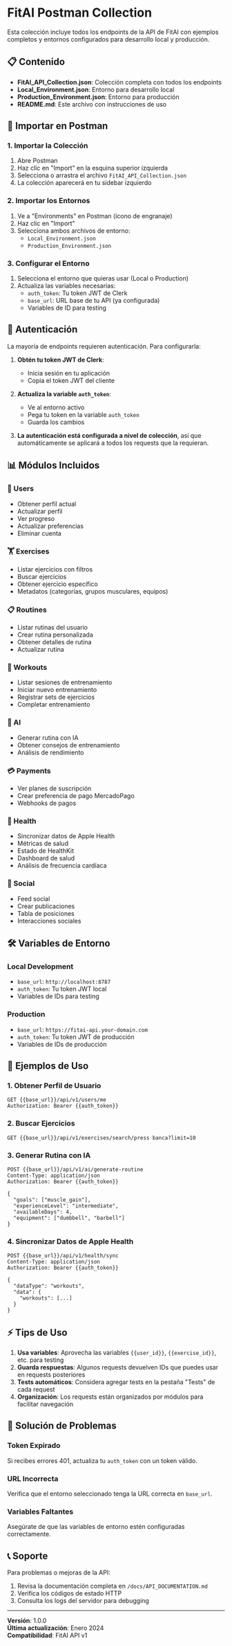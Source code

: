# FitAI Postman Collection

Esta colección incluye todos los endpoints de la API de FitAI con ejemplos completos y entornos configurados para desarrollo local y producción.

## 📋 Contenido

- **FitAI_API_Collection.json**: Colección completa con todos los endpoints
- **Local_Environment.json**: Entorno para desarrollo local
- **Production_Environment.json**: Entorno para producción
- **README.md**: Este archivo con instrucciones de uso

## 🚀 Importar en Postman

### 1. Importar la Colección
1. Abre Postman
2. Haz clic en "Import" en la esquina superior izquierda
3. Selecciona o arrastra el archivo `FitAI_API_Collection.json`
4. La colección aparecerá en tu sidebar izquierdo

### 2. Importar los Entornos
1. Ve a "Environments" en Postman (ícono de engranaje)
2. Haz clic en "Import" 
3. Selecciona ambos archivos de entorno:
   - `Local_Environment.json`
   - `Production_Environment.json`

### 3. Configurar el Entorno
1. Selecciona el entorno que quieras usar (Local o Production)
2. Actualiza las variables necesarias:
   - `auth_token`: Tu token JWT de Clerk
   - `base_url`: URL base de tu API (ya configurada)
   - Variables de ID para testing

## 🔐 Autenticación

La mayoría de endpoints requieren autenticación. Para configurarla:

1. **Obtén tu token JWT de Clerk**:
   - Inicia sesión en tu aplicación
   - Copia el token JWT del cliente

2. **Actualiza la variable `auth_token`**:
   - Ve al entorno activo
   - Pega tu token en la variable `auth_token`
   - Guarda los cambios

3. **La autenticación está configurada a nivel de colección**, así que automáticamente se aplicará a todos los requests que la requieran.

## 📊 Módulos Incluidos

### 👤 Users
- Obtener perfil actual
- Actualizar perfil
- Ver progreso
- Actualizar preferencias
- Eliminar cuenta

### 🏋️ Exercises  
- Listar ejercicios con filtros
- Buscar ejercicios
- Obtener ejercicio específico
- Metadatos (categorías, grupos musculares, equipos)

### 📋 Routines
- Listar rutinas del usuario
- Crear rutina personalizada
- Obtener detalles de rutina
- Actualizar rutina

### 💪 Workouts
- Listar sesiones de entrenamiento
- Iniciar nuevo entrenamiento
- Registrar sets de ejercicios
- Completar entrenamiento

### 🤖 AI
- Generar rutina con IA
- Obtener consejos de entrenamiento
- Análisis de rendimiento

### 💳 Payments
- Ver planes de suscripción
- Crear preferencia de pago MercadoPago
- Webhooks de pagos

### 🏥 Health
- Sincronizar datos de Apple Health
- Métricas de salud
- Estado de HealthKit
- Dashboard de salud
- Análisis de frecuencia cardíaca

### 👥 Social
- Feed social
- Crear publicaciones
- Tabla de posiciones
- Interacciones sociales

## 🛠️ Variables de Entorno

### Local Development
- `base_url`: `http://localhost:8787`
- `auth_token`: Tu token JWT local
- Variables de IDs para testing

### Production
- `base_url`: `https://fitai-api.your-domain.com`
- `auth_token`: Tu token JWT de producción
- Variables de IDs de producción

## 📝 Ejemplos de Uso

### 1. Obtener Perfil de Usuario
```
GET {{base_url}}/api/v1/users/me
Authorization: Bearer {{auth_token}}
```

### 2. Buscar Ejercicios
```
GET {{base_url}}/api/v1/exercises/search/press banca?limit=10
```

### 3. Generar Rutina con IA
```
POST {{base_url}}/api/v1/ai/generate-routine
Content-Type: application/json
Authorization: Bearer {{auth_token}}

{
  "goals": ["muscle_gain"],
  "experienceLevel": "intermediate",
  "availableDays": 4,
  "equipment": ["dumbbell", "barbell"]
}
```

### 4. Sincronizar Datos de Apple Health
```
POST {{base_url}}/api/v1/health/sync
Content-Type: application/json
Authorization: Bearer {{auth_token}}

{
  "dataType": "workouts",
  "data": {
    "workouts": [...]
  }
}
```

## ⚡ Tips de Uso

1. **Usa variables**: Aprovecha las variables `{{user_id}}`, `{{exercise_id}}`, etc. para testing
2. **Guarda respuestas**: Algunos requests devuelven IDs que puedes usar en requests posteriores
3. **Tests automáticos**: Considera agregar tests en la pestaña "Tests" de cada request
4. **Organización**: Los requests están organizados por módulos para facilitar navegación

## 🐛 Solución de Problemas

### Token Expirado
Si recibes errores 401, actualiza tu `auth_token` con un token válido.

### URL Incorrecta
Verifica que el entorno seleccionado tenga la URL correcta en `base_url`.

### Variables Faltantes
Asegúrate de que las variables de entorno estén configuradas correctamente.

## 📞 Soporte

Para problemas o mejoras de la API:
1. Revisa la documentación completa en `/docs/API_DOCUMENTATION.md`
2. Verifica los códigos de estado HTTP
3. Consulta los logs del servidor para debugging

---

**Versión**: 1.0.0  
**Última actualización**: Enero 2024  
**Compatibilidad**: FitAI API v1